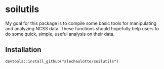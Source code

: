 # soilutils

My goal for this package is to compile some basic tools for manipulating and analyzing NCSS data. These functions should hopefully help users to do some quick, simple, useful analysis on their data. 

## Installation
`devtools::install_github("alechaulotte/soilutils")`
